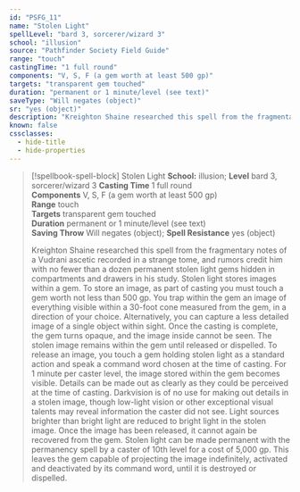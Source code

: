 ```yaml
---
id: "PSFG_11"
name: "Stolen Light"
spellLevel: "bard 3, sorcerer/wizard 3"
school: "illusion"
source: "Pathfinder Society Field Guide"
range: "touch"
castingTime: "1 full round"
components: "V, S, F (a gem worth at least 500 gp)"
targets: "transparent gem touched"
duration: "permanent or 1 minute/level (see text)"
saveType: "Will negates (object)"
sr: "yes (object)"
description: "Kreighton Shaine researched this spell from the fragmentary notes of a Vudrani ascetic recorded in a strange tome, and rumors credit him with no fewer than a dozen permanent stolen light gems hidden in compartments and drawers in his study. Stolen light stores images within a gem. To store an image, as part of casting you must touch a gem worth not less than 500 gp. You trap within the gem an image of everything visible within a 30-foot cone measured from the gem, in a direction of your choice. Alternatively, you can capture a less detailed image of a single object within sight.  Once the casting is complete, the gem turns opaque, and the image inside cannot be seen. The stolen image remains within the gem until released or dispelled.  To release an image, you touch a gem holding stolen light as a standard action and speak a command word chosen at the time of casting. For 1 minute per caster level, the image stored within the gem becomes visible. Details can be made out as clearly as they could be perceived at the time of casting. Darkvision is of no use for making out details in a stolen image, though low-light vision or other exceptional visual talents may reveal information the caster did not see.  Light sources brighter than bright light are reduced to bright light in the stolen image. Once the image has been released, it cannot again be recovered from the gem.  Stolen light can be made permanent with the permanency spell by a caster of 10th level for a cost of 5,000 gp. This leaves the gem capable of projecting the image indefinitely, activated and deactivated by its command word, until it is destroyed or dispelled."
known: false
cssclasses:
  - hide-title
  - hide-properties
---
```


> [!spellbook-spell-block] Stolen Light
> **School:** illusion; **Level** bard 3, sorcerer/wizard 3
> **Casting Time** 1 full round  
> **Components** V, S, F (a gem worth at least 500 gp)  
> **Range** touch  
> **Targets** transparent gem touched  
> **Duration** permanent or 1 minute/level (see text)  
> **Saving Throw** Will negates (object); **Spell Resistance** yes (object)
> 
> Kreighton Shaine researched this spell from the fragmentary notes of a Vudrani ascetic recorded in a strange tome, and rumors credit him with no fewer than a dozen permanent stolen light gems hidden in compartments and drawers in his study. Stolen light stores images within a gem. To store an image, as part of casting you must touch a gem worth not less than 500 gp. You trap within the gem an image of everything visible within a 30-foot cone measured from the gem, in a direction of your choice. Alternatively, you can capture a less detailed image of a single object within sight.  Once the casting is complete, the gem turns opaque, and the image inside cannot be seen. The stolen image remains within the gem until released or dispelled.  To release an image, you touch a gem holding stolen light as a standard action and speak a command word chosen at the time of casting. For 1 minute per caster level, the image stored within the gem becomes visible. Details can be made out as clearly as they could be perceived at the time of casting. Darkvision is of no use for making out details in a stolen image, though low-light vision or other exceptional visual talents may reveal information the caster did not see.  Light sources brighter than bright light are reduced to bright light in the stolen image. Once the image has been released, it cannot again be recovered from the gem.  Stolen light can be made permanent with the permanency spell by a caster of 10th level for a cost of 5,000 gp. This leaves the gem capable of projecting the image indefinitely, activated and deactivated by its command word, until it is destroyed or dispelled.